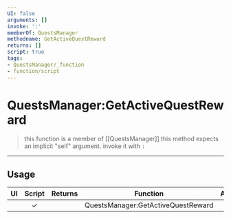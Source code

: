 ```yaml
---
UI: false
arguments: []
invoke: ':'
memberOf: QuestsManager
methodname: GetActiveQuestReward
returns: []
script: true
tags:
- QuestsManager/_function
- function/script
---
```

# QuestsManager:GetActiveQuestReward
> this function is a member of [[QuestsManager]]
> this method expects an implicit "self" argument. invoke it with `:`
-----
## Usage
|  UI | Script | Returns | Function | Arguments |
|:---:|:------:|-------:|:--------:|:---------|
| |✓||QuestsManager:GetActiveQuestReward||
